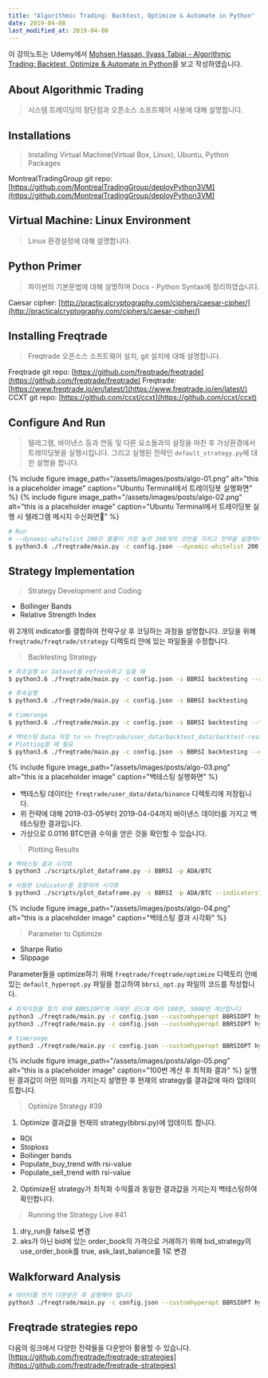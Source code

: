 ```yaml
---
title: "Algorithmic Trading: Backtest, Optimize & Automate in Python"
date: 2019-04-08
last_modified_at: 2019-04-08
---
```

이 강의노트는 Udemy에서 [Mohsen Hassan, Ilyass Tabiai - Algorithmic Trading: Backtest, Optimize & Automate in Python][1]를 보고 작성하였습니다.

## About Algorithmic Trading
> 시스템 트레이딩의 장단점과 오픈소스 소프트웨어 사용에 대해 설명합니다.

## Installations
> Installing Virtual Machine(Virtual Box, Linux), Ubuntu, Python Packages

MontrealTradingGroup git repo: [https://github.com/MontrealTradingGroup/deployPython3VM](https://github.com/MontrealTradingGroup/deployPython3VM)

## Virtual Machine: Linux Environment
> Linux 환경설정에 대해 설명합니다.

## Python Primer
> 파이썬의 기본문법에 대해 설명하며 Docs - Python Syntax에 정리하였습니다.

Caesar cipher: [http://practicalcryptography.com/ciphers/caesar-cipher/](http://practicalcryptography.com/ciphers/caesar-cipher/)

## Installing Freqtrade
> Freqtrade 오픈소스 소프트웨어 설치, git 설치에 대해 설명합니다.

Freqtrade git repo: [https://github.com/freqtrade/freqtrade](https://github.com/freqtrade/freqtrade)
Freqtrade: [https://www.freqtrade.io/en/latest/](https://www.freqtrade.io/en/latest/)  
CCXT git repo: [https://github.com/ccxt/ccxt](https://github.com/ccxt/ccxt)

## Configure And Run
> 텔레그램, 바이낸스 등과 연동 및 다른 요소들과의 설정을 마친 후 가상환경에서 트레이딩봇을 실행시킵니다. 그리고 실행된 전략인 `default_strategy.py`에 대한 설명을 합니다.

{% include figure image_path="/assets/images/posts/algo-01.png" alt="this is a placeholder image" caption="Ubuntu Terminal에서 트레이딩봇 실행화면" %}
{% include figure image_path="/assets/images/posts/algo-02.png" alt="this is a placeholder image" caption="Ubuntu Terminal에서 트레이딩봇 실행 시 텔레그램 메시지 수신화면" %}

```sh
# Run
# --dynamic-whitelist 200은 볼륨이 가장 높은 200개의 코인을 가지고 전략을 실행하라는 의미
$ python3.6 ./freqtrade/main.py -c config.json --dynamic-whitelist 200
```

## Strategy Implementation
> Strategy Development and Coding

- Bollinger Bands
- Relative Strength Index

위 2개의 indicator를 결합하여 전략구상 후 코딩하는 과정을 설명합니다. 코딩을 위해 `freqtrade/freqtrade/strategy` 디렉토리 안에 있는 파일들을 수정합니다.
> Backtesting Strategy

```sh
# 최초실행 or Dataset을 refresh하고 싶을 때
$ python3.6 ./freqtrade/main.py -c config.json -s BBRSI backtesting --refresh-pair

# 후속실행
$ python3.6 ./freqtrade/main.py -c config.json -s BBRSI backtesting

# timerange
$ python3.6 ./freqtrade/main.py -c config.json -s BBRSI backtesting --timerange=20190119-20190211

# 백테스팅 Data 저장 to >> freqtrade/user_data/backtest_data/backtest-result.json
# Plotting할 때 필요
$ python3.6 ./freqtrade/main.py -c config.json -s BBRSI backtesting --export trades
```
{% include figure image_path="/assets/images/posts/algo-03.png" alt="this is a placeholder image" caption="백테스팅 실행화면" %}
- 백테스팅 데이터는 `freqtrade/user_data/data/binance` 디렉토리에 저장됩니다.
- 위 전략에 대해 2019-03-05부터 2019-04-04까지 바이낸스 데이터를 가지고 백테스팅한 결과입니다.
- 가상으로 0.0116 BTC만큼 수익을 얻은 것을 확인할 수 있습니다.

> Plotting Results

```sh
# 백테스팅 결과 시각화
$ python3 ./scripts/plot_dataframe.py -s BBRSI -p ADA/BTC

# 사용한 indicator를 포함하여 시각화
$ python3 ./scripts/plot_dataframe.py -s BBRSI -p ADA/BTC --indicators1 bb_lowerband,bb_middleband,bb_upperband --indicators2 rsi
```
{% include figure image_path="/assets/images/posts/algo-04.png" alt="this is a placeholder image" caption="백테스팅 결과 시각화" %}
> Parameter to Optimize

- Sharpe Ratio
- Slippage

Parameter들을 optimize하기 위해 `freqtrade/freqtrade/optimize` 디렉토리 안에 있는 `default_hyperopt.py` 파일을 참고하여 `bbrsi_opt.py` 파일의 코드를 작성합니다.
```sh
# 최적지점을 찾기 위해 BBRSIOPT에 기재된 코드에 따라 100번, 5000번 계산합니다
python3 ./freqtrade/main.py -c config.json --customhyperopt BBRSIOPT hyperopt -e 100
python3 ./freqtrade/main.py -c config.json --customhyperopt BBRSIOPT hyperopt -e 5000

# timerange
python3 ./freqtrade/main.py -c config.json --customhyperopt BBRSIOPT hyperopt --timerange=20181208-20190118 -e 5000
```
{% include figure image_path="/assets/images/posts/algo-05.png" alt="this is a placeholder image" caption="100번 계산 후 최적화 결과" %}
실행된 결과값이 어떤 의미를 가지는지 설명한 후 현재의 strategy를 결과값에 따라 업데이트합니다.
> Optimize Strategy #39

1. Optimize 결과값을 현재의 strategy(bbrsi.py)에 업데이트 합니다.
  - ROI
  - Stoploss
  - Bollinger bands
  - Populate_buy_trend with rsi-value
  - Populate_sell_trend with rsi-value
2. Optimize된 strategy가 최적화 수익률과 동일한 결과값을 가지는지 백테스팅하여 확인합니다.

> Running the Strategy Live #41

1. dry_run을 false로 변경
2. aks가 아닌 bid에 있는 order_book의 가격으로 거래하기 위해 bid_strategy의 use_order_book를 true, ask_last_balance를 1로 변경

## Walkforward Analysis
```sh
# 데이터를 먼저 다운받은 후 실행해야 합니다
python3 ./freqtrade/main.py -c config.json --customhyperopt BBRSIOPT hyperopt --timerange=20181208-20190118 -e 100
```

## Freqtrade strategies repo
다음의 링크에서 다양한 전략들을 다운받아 활용할 수 있습니다.
[https://github.com/freqtrade/freqtrade-strategies](https://github.com/freqtrade/freqtrade-strategies)

[1]: https://www.udemy.com/algorithmic-trading-in-python/
